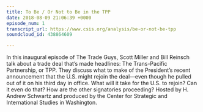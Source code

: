 ```yaml
---
title: To Be / Or Not to Be in the TPP
date: 2018-08-09 21:06:39 +0000
episode_num: 1
transcript_url: https://www.csis.org/analysis/be-or-not-be-tpp
soundcloud_id: 438864609

---
```


In this inaugural episode of The Trade Guys, Scott Miller and Bill Reinsch talk about a trade deal that’s made headlines: The Trans-Pacific Partnership, or TPP. They discuss what to make of the President’s recent announcement that the U.S. might rejoin the deal—even though he pulled out of it on his third day in office. What will it take for the U.S. to rejoin? Can it even do that? How are the other signatories proceeding? Hosted by H. Andrew Schwartz and produced by the Center for Strategic and International Studies in Washington.
